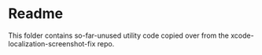 # Readme

This folder contains so-far-unused utility code copied over from the xcode-localization-screenshot-fix repo.
